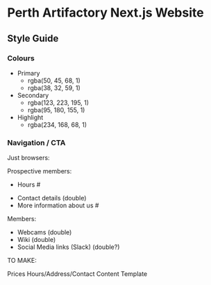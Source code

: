 # Perth Artifactory Next.js Website

## Style Guide

### Colours

- Primary
  - rgba(50, 45, 68, 1)
  - rgba(38, 32, 59, 1)
- Secondary
  - rgba(123, 223, 195, 1)
  - rgba(95, 180, 155, 1)
- Highlight
  - rgba(234, 168, 68, 1)

### Navigation / CTA

Just browsers:

<!-- - Webcams > -->
<!-- - Wiki > -->
<!-- - Photo Gallery # -->
<!-- - Social Media links # -->

Prospective members:

<!-- - Prices # -->

- Hours #
<!-- - Address # -->
- Contact details (double)
- More information about us #

Members:

- Webcams (double)
- Wiki (double)
- Social Media links (Slack) (double?)

TO MAKE:

Prices Hours/Address/Contact Content Template
